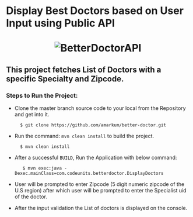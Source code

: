 Display Best Doctors based on User Input using Public API</br></br><center>     ![BetterDoctorAPI](https://www.3scale.net/wp-content/uploads/2015/10/betterdoctorlogo.png) </center>
===================

## This project fetches List of Doctors with a specific Specialty and Zipcode.

 ### Steps to Run the Project:

- Clone the master branch source code to your local from the Repository and get into it.

    	$ git clone https://github.com/amarkum/better-doctor.git


- Run the command: `mvn clean install` to build the project. </br>

    	$ mvn clean install

- After a successful `BUILD`, Run the Application with below command:</br>

    	 $ mvn exec:java -Dexec.mainClass=com.codeunits.betterdoctor.DisplayDoctors
-	User will be prompted to enter Zipcode (5 digit numeric zipcode of the U.S region) after which user will be prompted to enter the Specialist uid of the doctor.
-	After the input validation the List of doctors is displayed on the console.

     
